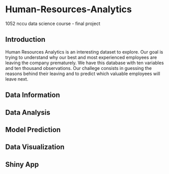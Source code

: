# Human-Resources-Analytics
1052 nccu data science course - final project

## Introduction
Human Resources Analytics is an interesting dataset to explore. Our goal is trying to understand why our best and most experienced employees are leaving the company prematurely. We have this database with ten variables and ten thousand observations. Our challege consists in guessing the reasons behind their leaving and to predict which valuable employees will leave next.

## Data Information

## Data Analysis

## Model Prediction

## Data Visualization

## Shiny App

